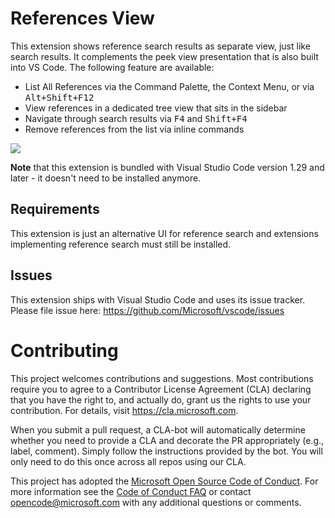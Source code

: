 # References View

This extension shows reference search results as separate view, just like search
results. It complements the peek view presentation that is also built into VS
Code. The following feature are available:

-   List All References via the Command Palette, the Context Menu, or via
    <kbd>Alt+Shift+F12</kbd>
-   View references in a dedicated tree view that sits in the sidebar
-   Navigate through search results via <kbd>F4</kbd> and <kbd>Shift+F4</kbd>
-   Remove references from the list via inline commands

![](https://raw.githubusercontent.com/microsoft/vscode-references-view/master/media/demo.png)

**Note** that this extension is bundled with Visual Studio Code version 1.29 and
later - it doesn't need to be installed anymore.

## Requirements

This extension is just an alternative UI for reference search and extensions
implementing reference search must still be installed.

## Issues

This extension ships with Visual Studio Code and uses its issue tracker. Please
file issue here: https://github.com/Microsoft/vscode/issues

# Contributing

This project welcomes contributions and suggestions. Most contributions require
you to agree to a Contributor License Agreement (CLA) declaring that you have
the right to, and actually do, grant us the rights to use your contribution. For
details, visit https://cla.microsoft.com.

When you submit a pull request, a CLA-bot will automatically determine whether
you need to provide a CLA and decorate the PR appropriately (e.g., label,
comment). Simply follow the instructions provided by the bot. You will only need
to do this once across all repos using our CLA.

This project has adopted the
[Microsoft Open Source Code of Conduct](https://opensource.microsoft.com/codeofconduct/).
For more information see the
[Code of Conduct FAQ](https://opensource.microsoft.com/codeofconduct/faq/) or
contact [opencode@microsoft.com](mailto:opencode@microsoft.com) with any
additional questions or comments.
